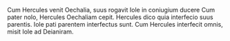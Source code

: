 Cum Hercules venit Oechalia, suus rogavit Iole in coniugium ducere
Cum pater nolo, Hercules Oechaliam cepit.
Hercules dico quia interfecio suus parentis. 
Iole pati parentem interfectus sunt.
Cum Hercules interfecit omnis, misit Iole ad Deianiram. 
